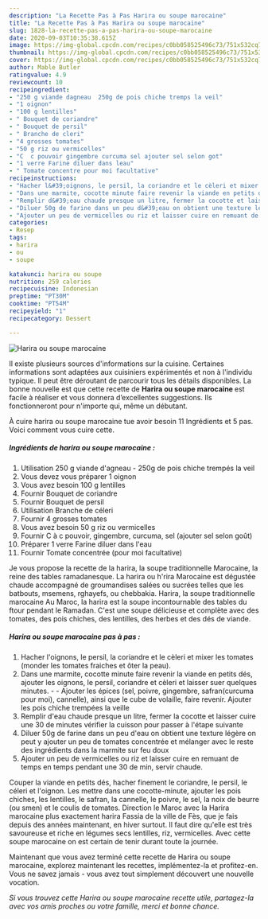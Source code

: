 ```yaml
---
description: "La Recette Pas à Pas Harira ou soupe marocaine"
title: "La Recette Pas à Pas Harira ou soupe marocaine"
slug: 1828-la-recette-pas-a-pas-harira-ou-soupe-marocaine
date: 2020-09-03T10:35:38.615Z
image: https://img-global.cpcdn.com/recipes/c0bb058525496c73/751x532cq70/harira-ou-soupe-marocaine-photo-principale-de-la-recette.jpg
thumbnail: https://img-global.cpcdn.com/recipes/c0bb058525496c73/751x532cq70/harira-ou-soupe-marocaine-photo-principale-de-la-recette.jpg
cover: https://img-global.cpcdn.com/recipes/c0bb058525496c73/751x532cq70/harira-ou-soupe-marocaine-photo-principale-de-la-recette.jpg
author: Mable Butler
ratingvalue: 4.9
reviewcount: 10
recipeingredient:
- "250 g viande dagneau  250g de pois chiche tremps la veil"
- "1 oignon"
- "100 g lentilles"
- " Bouquet de coriandre"
- " Bouquet de persil"
- " Branche de cleri"
- "4 grosses tomates"
- "50 g riz ou vermicelles"
- "C  c pouvoir gingembre curcuma sel ajouter sel selon got"
- "1 verre Farine diluer dans leau"
- " Tomate concentre pour moi facultative"
recipeinstructions:
- "Hacher l&#39;oignons, le persil, la coriandre et le cèleri et mixer les tomates (monder les tomates fraiches et ôter la peau)."
- "Dans une marmite, cocotte minute faire revenir la viande en petits dés, ajouter les oignons, le persil, coriandre et cèleri et laisser suer quelques minutes.  Ajouter les épices (sel, poivre, gingembre, safran(curcuma pour moi), cannelle), ainsi que le cube de volaille, faire revenir. Ajouter les pois chiche trempées la veille"
- "Remplir d&#39;eau chaude presque un litre, fermer la cocotte et laisser cuire une 30 de minutes vérifier la cuisson pour passer à l&#39;étape suivante"
- "Diluer 50g de farine dans un peu d&#39;eau on obtient une texture légère on peut y ajouter un peu de tomates concentrée et mélanger avec le reste des ingrédients dans la marmite sur feu doux"
- "Ajouter un peu de vermicelles ou riz et laisser cuire en remuant de temps en temps pendant une 30 de min, servir chaude."
categories:
- Resep
tags:
- harira
- ou
- soupe

katakunci: harira ou soupe 
nutrition: 259 calories
recipecuisine: Indonesian
preptime: "PT30M"
cooktime: "PT54M"
recipeyield: "1"
recipecategory: Dessert

---
```



![Harira ou soupe marocaine](https://img-global.cpcdn.com/recipes/c0bb058525496c73/751x532cq70/harira-ou-soupe-marocaine-photo-principale-de-la-recette.jpg)

Il existe plusieurs sources d'informations sur la cuisine. Certaines informations sont adaptées aux cuisiniers expérimentés et non à l'individu typique. Il peut être déroutant de parcourir tous les détails disponibles. La bonne nouvelle est que cette recette de <strong> Harira ou soupe marocaine </strong> est facile à réaliser et vous donnera d’excellentes suggestions. Ils fonctionneront pour n'importe qui, même un débutant.

<!--inarticleads1-->

À cuire harira ou soupe marocaine tue avoir besoin 11 Ingrédients et 5 pas. Voici comment vous cuire cette.

##### Ingrédients de harira ou soupe marocaine :

1. Utilisation 250 g viande d&#39;agneau - 250g de pois chiche trempés la veil
1. Vous devez vous préparer 1 oignon
1. Vous avez besoin 100 g lentilles
1. Fournir  Bouquet de coriandre
1. Fournir  Bouquet de persil
1. Utilisation  Branche de céleri
1. Fournir 4 grosses tomates
1. Vous avez besoin 50 g riz ou vermicelles
1. Fournir C à c pouvoir, gingembre, curcuma, sel (ajouter sel selon goût)
1. Préparer 1 verre Farine diluer dans l&#39;eau
1. Fournir  Tomate concentrée (pour moi facultative)


Je vous propose la recette de la harira, la soupe traditionnelle Marocaine, la reine des tables ramadanesque. La harira ou h&#39;rira Marocaine est dégustée chaude accompagné de groumandises salées ou sucrées telles que les batbouts, msemens, rghayefs, ou chebbakia. Harira, la soupe traditionnelle marocaine Au Maroc, la harira est la soupe incontournable des tables du ftour pendant le Ramadan. C&#39;est une soupe délicieuse et complète avec des tomates, des pois chiches, des lentilles, des herbes et des dés de viande. 

<!--inarticleads2-->

##### Harira ou soupe marocaine pas à pas :

1. Hacher l&#39;oignons, le persil, la coriandre et le cèleri et mixer les tomates (monder les tomates fraiches et ôter la peau).
1. Dans une marmite, cocotte minute faire revenir la viande en petits dés, ajouter les oignons, le persil, coriandre et cèleri et laisser suer quelques minutes. -  - Ajouter les épices (sel, poivre, gingembre, safran(curcuma pour moi), cannelle), ainsi que le cube de volaille, faire revenir. Ajouter les pois chiche trempées la veille
1. Remplir d&#39;eau chaude presque un litre, fermer la cocotte et laisser cuire une 30 de minutes vérifier la cuisson pour passer à l&#39;étape suivante
1. Diluer 50g de farine dans un peu d&#39;eau on obtient une texture légère on peut y ajouter un peu de tomates concentrée et mélanger avec le reste des ingrédients dans la marmite sur feu doux
1. Ajouter un peu de vermicelles ou riz et laisser cuire en remuant de temps en temps pendant une 30 de min, servir chaude.


Couper la viande en petits dés, hacher finement le coriandre, le persil, le céleri et l&#39;oignon. Les mettre dans une cocotte-minute, ajouter les pois chiches, les lentilles, le safran, la cannelle, le poivre, le sel, la noix de beurre (ou smen) et le coulis de tomates. Direction le Maroc avec la Harira marocaine plus exactement harira Fassia de la ville de Fès, que je fais depuis des années maintenant, en hiver surtout. Il faut dire qu&#39;elle est très savoureuse et riche en légumes secs lentilles, riz, vermicelles. Avec cette soupe marocaine on est certain de tenir durant toute la journée. 

<!--inarticleads1-->

<p>
Maintenant que vous avez terminé cette recette de Harira ou soupe marocaine, explorez maintenant les recettes, implémentez-la et profitez-en. Vous ne savez jamais - vous avez tout simplement découvert une nouvelle vocation.
</p>

<p>
<i>Si vous trouvez cette Harira ou soupe marocaine recette utile, partagez-la avec vos amis proches ou votre famille, merci et bonne chance.</i>
</p>
